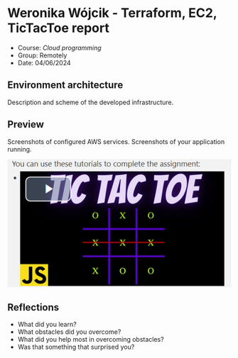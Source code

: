 # Weronika Wójcik - Terraform, EC2, TicTacToe report

- Course: *Cloud programming*
- Group: Remotely
- Date: 04/06/2024

## Environment architecture

Description and scheme of the developed infrastructure.

## Preview

Screenshots of configured AWS services. Screenshots of your application running.

![Sample image](img/sample-image.png)

## Reflections

- What did you learn?
- What obstacles did you overcome?
- What did you help most in overcoming obstacles?
- Was that something that surprised you?
